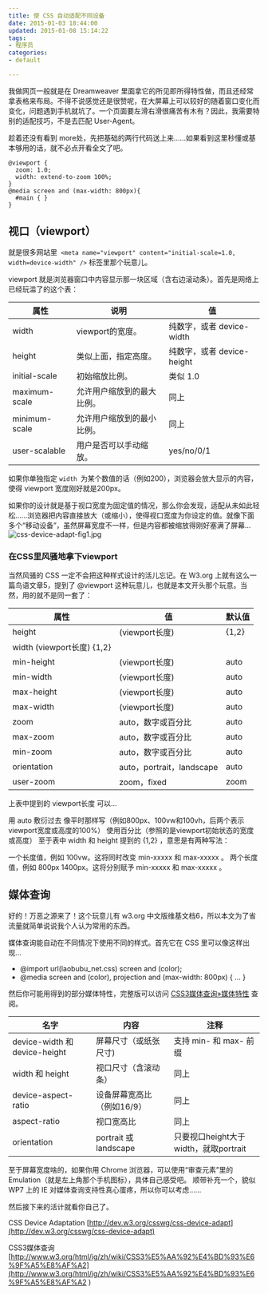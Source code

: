 ```yaml
---
title: 使 CSS 自动适配不同设备
date: 2015-01-03 18:44:00
updated: 2015-01-08 15:14:22
tags: 
- 程序员
categories: 
- default

---
```

我做网页一般就是在 Dreamweaver 里面拿它的所见即所得特性做，而且还经常拿表格来布局。不得不说感觉还是很赞呢，在大屏幕上可以较好的随着窗口变化而变化，问题遇到手机就坑了。一个页面要左滑右滑很痛苦有木有？因此，我需要特别的适配技巧，不是去匹配 User-Agent。

趁着还没有看到 more处，先把基础的两行代码送上来……如果看到这里秒懂或基本够用的话，就不必点开看全文了吧。

    @viewport {
      zoom: 1.0;
      width: extend-to-zoom 100%;
    }
    @media screen and (max-width: 800px){ 
      #main { }
    }

##   视口（viewport）  ##

就是很多网站里` <meta name="viewport" content="initial-scale=1.0, width=device-width" />` 标签里那个玩意儿。

viewport 就是浏览器窗口中内容显示那一块区域（含右边滚动条）。首先是网络上已经玩滥了的这个表：

| **属性** | **说明** | **值** |
| ----- | ----- | ----- |
| width	| viewport的宽度。 | 纯数字，或者 device-width |
| height | 	类似上面，指定高度。	| 纯数字，或者 device-height |
| initial-scale	| 初始缩放比例。	| 类似 1.0 |
| maximum-scale	| 允许用户缩放到的最大比例。	| 同上 |
| minimum-scale	| 允许用户缩放到的最小比例。	| 同上 |
| user-scalable	| 用户是否可以手动缩放。	| yes/no/0/1 | 

如果你单独指定 `width `为某个数值的话（例如200），浏览器会放大显示的内容，使得 viewport 宽度刚好就是200px。

如果你的设计就是基于视口宽度为固定值的情况，那么你会发现，适配从未如此轻松……浏览器把内容直接放大（或缩小），使得视口宽度为你设定的值。就像下面多个“移动设备”，虽然屏幕宽度不一样，但是内容都被缩放得刚好塞满了屏幕…
![css-device-adapt-fig1.jpg][1]
###  在CSS里风骚地拿下viewport  ###

当然风骚的 CSS 一定不会把这种样式设计的活儿忘记。在 W3.org 上就有这么一篇鸟语文章5，提到了 @viewport 这种玩意儿，也就是本文开头那个玩意。当然，用的就不是同一套了：

| **属性** | **值** | **默认值** |
| ----- | ----- | ----- |
| height | (viewport长度) | {1,2} |
| width	(viewport长度) {1,2}
| min-height | (viewport长度) | auto |
| min-width | (viewport长度) | auto |
| max-height | (viewport长度)|auto |
| max-width | (viewport长度) |	auto |
| zoom | auto，数字或百分比 |	auto |
| max-zoom | auto，数字或百分比 |	auto |
| min-zoom | auto，数字或百分比 |	auto |
| orientation | auto，portrait，landscape | auto |
| user-zoom | zoom，fixed | zoom |

上表中提到的 viewport长度 可以…

用 auto 敷衍过去
像平时那样写（例如800px、100vw和100vh，后两个表示viewport宽度或高度的100%）
使用百分比（参照的是viewport初始状态的宽度或高度）
至于表中 width 和 height 提到的 {1,2} ，意思是有两种写法：

一个长度值，例如 100vw。这将同时改变 min-xxxxx 和 max-xxxxx 。
两个长度值，例如 800px 1400px。这将分别赋予 min-xxxxx 和 max-xxxxx 。
##  媒体查询  ##

好的！万恶之源来了！这个玩意儿有 w3.org 中文版维基文档6，所以本文为了省流量就简单说说我个人认为常用的东西。

媒体查询能自动在不同情况下使用不同的样式。首先它在 CSS 里可以像这样出现…
 - @import url(laobubu_net.css) screen and (color);
 - @media screen and (color), projection and (max-width: 800px) { ... }

然后你可能用得到的部分媒体特性，完整版可以访问 [CSS3媒体查询»媒体特性](http://www.w3.org/html/ig/zh/wiki/CSS3%E5%AA%92%E4%BD%93%E6%9F%A5%E8%AF%A2#.E5.AA.92.E4.BD.93.E7.89.B9.E6.80.A7) 查阅。

| **名字** | **内容** | **注释** |
| ----- | ----- | ----- |
| device-width 和 device-height | 屏幕尺寸（或纸张尺寸) | 支持 min- 和 max- 前缀 |
| width 和 height | 视口尺寸（含滚动条） | 同上 |
| device-aspect-ratio | 设备屏幕宽高比（例如16/9） | 同上  |
| aspect-ratio | 视口宽高比 | 同上  |
| orientation | portrait 或 landscape | 只要视口height大于width，就取portrait |

至于屏幕宽度啥的，如果你用 Chrome 浏览器，可以使用“审查元素”里的Emulation（就是左上角那个手机图标），具体自己感受吧。
顺带补充一个，貌似 WP7 上的 IE 对媒体查询支持性真心蛋疼，所以你可以考虑……

<!--[if IEMobile 7]>
   <link rel="stylesheet" type="text/css" href="images/wp.css" media="screen">
<![endif]-->

然后接下来的活计就看你自己了。

CSS Device Adaptation [http://dev.w3.org/csswg/css-device-adapt](http://dev.w3.org/csswg/css-device-adapt) 

CSS3媒体查询 [http://www.w3.org/html/ig/zh/wiki/CSS3%E5%AA%92%E4%BD%93%E6%9F%A5%E8%AF%A2](http://www.w3.org/html/ig/zh/wiki/CSS3%E5%AA%92%E4%BD%93%E6%9F%A5%E8%AF%A2 ) 

  [1]: https://imgs.gnux.cn/usr/uploads/2015/01/3075078491.jpg